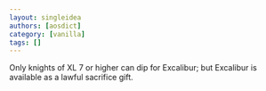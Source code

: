 ```yaml
---
layout: singleidea
authors: [aosdict]
category: [vanilla]
tags: []
---
```

Only knights of XL 7 or higher can dip for Excalibur; but Excalibur is available as a lawful sacrifice gift.

